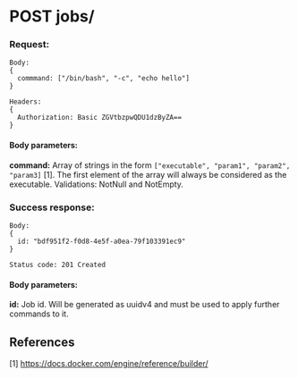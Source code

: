 # POST jobs/

### Request:
```
Body:
{
  commmand: ["/bin/bash", "-c", "echo hello"]
}

Headers:
{
  Authorization: Basic ZGVtbzpwQDU1dzByZA==
}
```

#### Body parameters:

<strong>command:</strong> Array of strings in the form `["executable", "param1", "param2", "param3]` [1]. The first element
of the array will always be considered as the executable. Validations: NotNull and NotEmpty.

### Success response:
```
Body:
{
  id: "bdf951f2-f0d8-4e5f-a0ea-79f103391ec9"
}

Status code: 201 Created
```

#### Body parameters:

<strong>id:</strong> Job id. Will be generated as uuidv4 and must be used to apply further commands to it.

## References

[1] https://docs.docker.com/engine/reference/builder/